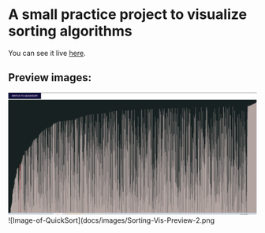 # A small practice project to visualize sorting algorithms

You can see it live [here](https://mohammadmitwaly.github.io/sorting-visualizer-ts-p5/).

## Preview images:

![Image-of-Bubblesort](docs/images/Sorting-Vis-Preview-1.png)
![Image-of-QuickSort](docs/images/Sorting-Vis-Preview-2.png

